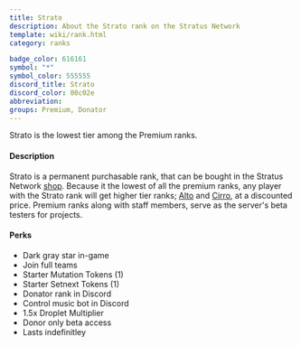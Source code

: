 ```yaml
---
title: Strato
description: About the Strato rank on the Stratus Network
template: wiki/rank.html
category: ranks

badge_color: 616161
symbol: "*"
symbol_color: 555555
discord_title: Strato
discord_color: 00c02e
abbreviation: 
groups: Premium, Donator
---
```


Strato is the lowest tier among the Premium ranks.

#### Description 

Strato is a permanent purchasable rank, that can be bought in the Stratus Network [shop](https://stratusnetwork.buycraft.net/). Because it the lowest of all the premium ranks, any player with the Strato rank will get higher tier ranks; [Alto](ranks/alto) and [Cirro](ranks/cirro), at a discounted price. Premium ranks along with staff members, serve as the server's beta testers for projects.

#### Perks

- Dark gray star in-game
- Join full teams
- Starter Mutation Tokens (1)
- Starter Setnext Tokens (1)
- Donator rank in Discord
- Control music bot in Discord
- 1.5x Droplet Multiplier
- Donor only beta access
- Lasts indefinitley
